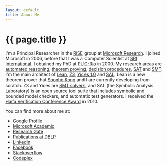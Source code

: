 ```yaml
---
layout: default
title: About Me
---
```


{{ page.title }}
================

I'm a Principal Researcher in the [RiSE](http://research.microsoft.com/en-us/groups/rise) group at [Microsoft Research](http://research.microsoft.com). I joined Microsoft in 2006, before that I was a Computer Scientist at [SRI International](http://www.csl.sri.com/). I obtained my PhD at [PUC-Rio](http://www.puc-rio.br) in 2000. My research areas are [automated reasoning](http://en.wikipedia.org/wiki/Automated_reasoning), [theorem proving](http://en.wikipedia.org/wiki/Theorem_proving), [decision procedures](http://en.wikipedia.org/wiki/Decision_procedure), [SAT](http://en.wikipedia.org/wiki/Boolean_satisfiability_problem) and [SMT](http://en.wikipedia.org/wiki/Satisfiability_Modulo_Theories).
I'm the main architect of [Lean](https://github.com/leodemoura/lean),  [Z3](http://z3.codeplex.com), [Yices 1.0](http://yices.csl.sri.com/) and
[SAL](http://sal.csl.sri.com). Lean is a new theorem prover that [Soonho Kong](http://www.cs.cmu.edu/~soonhok) and I are currently developing from scratch. 
Z3 and Yices are [SMT solvers](http://en.wikipedia.org/wiki/Satisfiability_Modulo_Theories), and SAL (the Symbolic Analysis Laboratory) is an open source tool suite that includes symbolic and bounded model checkers, and automatic test generators.
I received the [Haifa Verification Conference Award](https://www.research.ibm.com/haifa/conferences/hvc2010/award.shtml) in 2010.

You can find more about me at:

- [Google Profile](http://scholar.google.com/citations?user=CwazDKgAAAAJ&amp;hl=en)
- [Microsoft Academic](http://academic.research.microsoft.com/Author/10538133/leonardo-mendonca-de-moura)
- [Research Gate](http://www.researchgate.net/profile/Leonardo_De_Moura/)
- [Publications at DBLP](http://www.informatik.uni-trier.de/~ley/db/indices/a-tree/m/Moura:Leonardo_Mendon=ccedil=a_de.html)
- [LinkedIn](http://www.linkedin.com/profile/view?id=15592114&amp;trk=tab_pro)
- [Facebook](http://facebook.com/leonardo.de.moura)
- [Stackoverflow](http://stackoverflow.com/users/841416/leonardo-de-moura)
- [Codeplex](http://www.codeplex.com/site/users/view/leodemoura)
